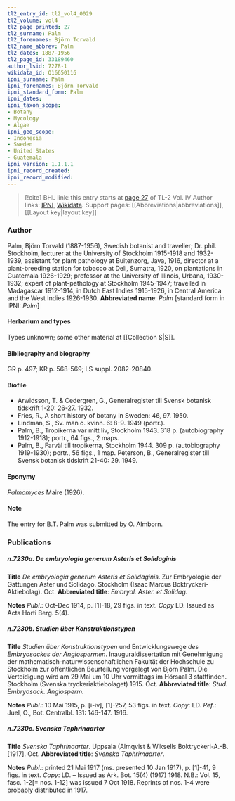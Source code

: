 ```yaml
---
tl2_entry_id: tl2_vol4_0029
tl2_volume: vol4
tl2_page_printed: 27
tl2_surname: Palm
tl2_forenames: Björn Torvald
tl2_name_abbrev: Palm
tl2_dates: 1887-1956
tl2_page_id: 33189460
author_lsid: 7278-1
wikidata_id: Q16650116
ipni_surname: Palm
ipni_forenames: Björn Torvald
ipni_standard_form: Palm
ipni_dates: 
ipni_taxon_scope: 
- Botany
- Mycology
- Algae
ipni_geo_scope: 
- Indonesia
- Sweden
- United States
- Guatemala
ipni_version: 1.1.1.1
ipni_record_created: 
ipni_record_modified:
---
```


> [!cite] BHL link: this entry starts at [page 27](https://www.biodiversitylibrary.org/page/33189460) of TL-2 Vol. IV
> Author links: [IPNI](https://www.ipni.org/a/7278-1), [Wikidata](https://www.wikidata.org/wiki/Q16650116). Support pages: [[Abbreviations|abbreviations]], [[Layout key|layout key]]

### Author

Palm, Björn Torvald (1887-1956), Swedish botanist and traveller; Dr. phil. Stockholm, lecturer at the University of Stockholm 1915-1918 and 1932-1939, assistant for plant pathology at Buitenzorg, Java, 1916, director at a plant-breeding station for tobacco at Deli, Sumatra, 1920, on plantations in Guatemala 1926-1929; professor at the University of Illinois, Urbana, 1930-1932; expert of plant-pathology at Stockholm 1945-1947; travelled in Madagascar 1912-1914, in Dutch East Indies 1915-1926, in Central America and the West Indies 1926-1930. 
**Abbreviated name**: *Palm* \[standard form in IPNI: *Palm*\]

#### Herbarium and types

Types unknown; some other material at [[Collection S|S]].

#### Bibliography and biography

GR p. 497; KR p. 568-569; LS suppl. 2082-20840.

#### Biofile

- Arwidsson, T. & Cedergren, G., Generalregister till Svensk botanisk tidskrift 1-20: 26-27. 1932.
- Fries, R., A short history of botany in Sweden: 46, 97. 1950.
- Lindman, S., Sv. män o. kvinn. 6: 8-9. 1949 (portr.).
- Palm, B., Tropikerna var mitt liv, Stockholm 1943. 318 p. (autobiography 1912-1918); portr., 64 figs., 2 maps.
- Palm, B., Farväl till tropikerna, Stockholm 1944. 309 p. (autobiography 1919-1930); portr., 56 figs., 1 map. Peterson, B., Generalregister till Svensk botanisk tidskrift 21-40: 29. 1949.

#### Eponymy

*Palmomyces* Maire (1926).

#### Note

The entry for B.T. Palm was submitted by O. Almborn.

### Publications

##### n.7230a. De embryologia generum Asteris et Solidaginis

**Title**
*De embryologia generum Asteris et Solidaginis*. Zur Embryologie der Gattungen Aster und Solidago. Stockholm (Isaac Marcus Boktryckeri-Aktiebolag). Oct.
**Abbreviated title**: *Embryol. Aster. et Solidag.*

**Notes**
*Publ*.: Oct-Dec 1914, p. \[1\]-18, 29 figs. in text. *Copy* LD. Issued as Acta Horti Berg. 5(4).

##### n.7230b. Studien über Konstruktionstypen

**Title**
*Studien über Konstruktionstypen* und Entwicklungswege *des Embryosackes der Angiospermen*. Inauguraldissertation mit Genehmigung der mathematisch-naturwissenschaftlichen Fakultät der Hochschule zu Stockholm zur öffentlichen Beurteilung vorgelegt von Björn Palm. Die Verteidigung wird am 29 Mai um 10 Uhr vormittags im Hörsaal 3 stattfinden. Stockholm (Svenska tryckeriaktiebolaget) 1915. Oct.
**Abbreviated title**: *Stud. Embryosack. Angiosperm.*

**Notes**
*Publ*.: 10 Mai 1915, p. \[i-iv\], \[1\]-257, 53 figs. in text. *Copy*: LD.
*Ref*.: Juel, O., Bot. Centralbl. 131: 146-147. 1916.

##### n.7230c. Svenska Taphrinaarter

**Title**
*Svenska Taphrinaarter*. Uppsala (Almqvist & Wiksells Boktryckeri-A.-B. \[1917\]. Oct.
**Abbreviated title**: *Svenska Taphrimaarter*.

**Notes**
*Publ*.: printed 21 Mai 1917 (ms. presented 10 Jan 1917), p. \[1\]-41, 9 figs. in text. *Copy*: LD. – Issued as Ark. Bot. 15(4) (1917) 1918. N.B.: Vol. 15, fasc. 1-2\[= nos. 1-12\] was issued 7 Oct 1918. Reprints of nos. 1-4 were probably distributed in 1917.

